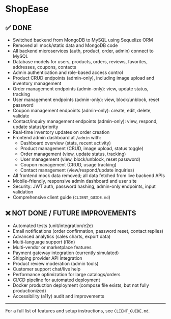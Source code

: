 # ShopEase

## ✅ DONE

- Switched backend from MongoDB to MySQL using Sequelize ORM
- Removed all mock/static data and MongoDB code
- All backend microservices (auth, product, order, admin) connect to MySQL
- Database models for users, products, orders, reviews, favorites, addresses, coupons, contacts
- Admin authentication and role-based access control
- Product CRUD endpoints (admin-only), including image upload and inventory management
- Order management endpoints (admin-only): view, update status, tracking
- User management endpoints (admin-only): view, block/unblock, reset password
- Coupon management endpoints (admin-only): create, edit, delete, validate
- Contact/inquiry management endpoints (admin-only): view, respond, update status/priority
- Real-time inventory updates on order creation
- Frontend admin dashboard at `/admin` with:
  - Dashboard overview (stats, recent activity)
  - Product management (CRUD, image upload, status toggle)
  - Order management (view, update status, tracking)
  - User management (view, block/unblock, reset password)
  - Coupon management (CRUD, usage tracking)
  - Contact management (view/respond/update inquiries)
- All frontend mock data removed; all data fetched from live backend APIs
- Mobile-friendly, responsive admin dashboard and user site
- Security: JWT auth, password hashing, admin-only endpoints, input validation
- Comprehensive client guide (`CLIENT_GUIDE.md`)

## ❌ NOT DONE / FUTURE IMPROVEMENTS

- Automated tests (unit/integration/e2e)
- Email notifications (order confirmation, password reset, contact replies)
- Advanced analytics (sales charts, export data)
- Multi-language support (i18n)
- Multi-vendor or marketplace features
- Payment gateway integration (currently simulated)
- Shipping provider API integration
- Product review moderation (admin tools)
- Customer support chat/live help
- Performance optimization for large catalogs/orders
- CI/CD pipeline for automated deployment
- Docker production deployment (compose file exists, but not fully productionized)
- Accessibility (a11y) audit and improvements

---

For a full list of features and setup instructions, see `CLIENT_GUIDE.md`. 
